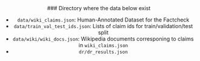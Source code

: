 <div align="center">
  ### Directory where the data below exist

- `data/wiki_claims.json`: Human-Annotated Dataset for the Factcheck
- `data/train_val_test_ids.json`: Lists of claim ids for train/validation/test split
- `data/wiki/wiki_docs.json`: Wikipedia documents corresponing to claims in `wiki_claims.json`
- `dr/dr_results.json`
</div>
